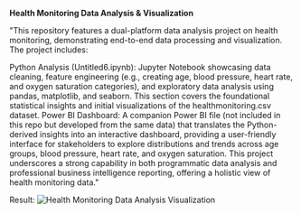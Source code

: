 **Health Monitoring Data Analysis & Visualization**

"This repository features a dual-platform data analysis project on health monitoring, demonstrating end-to-end data processing and visualization. The project includes:

Python Analysis (Untitled6.ipynb): Jupyter Notebook showcasing data cleaning, feature engineering (e.g., creating age, blood pressure, heart rate, and oxygen saturation categories), and exploratory data analysis using pandas, matplotlib, and seaborn. This section covers the foundational statistical insights and initial visualizations of the healthmonitoring.csv dataset.
Power BI Dashboard: A companion Power BI file (not included in this repo but developed from the same data) that translates the Python-derived insights into an interactive dashboard, providing a user-friendly interface for stakeholders to explore distributions and trends across age groups, blood pressure, heart rate, and oxygen saturation.
This project underscores a strong capability in both programmatic data analysis and professional business intelligence reporting, offering a holistic view of health monitoring data."

Result:
![Health Monitoring Data Analysis   Visualization](https://github.com/user-attachments/assets/93c1f98b-bd80-4bd5-a42d-e8da6fd66b6f)

